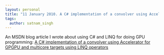 ```yaml
---
layout: personal
title: "11 January 2010. A C# implementation of a convolver using Accelerator for GPGPU and multicore targets using LINQ operators"
tags:
  author: satnam_singh
---
```

An MSDN blog article I wrote about using C# and LINQ for doing GPU programming: [A C# implementation of a convolver using Accelerator for GPGPU and multicore targets using LINQ operators](http://blogs.msdn.com/b/satnam_singh/archive/2010/01/11/a-c-implementation-of-a-convolver-using-accelerator-for-gpgpu-and-multicore-targets-using-linq-operators.aspx)